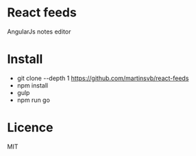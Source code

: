 # React feeds
AngularJs notes editor

# Install

- git clone --depth 1 https://github.com/martinsvb/react-feeds
- npm install
- gulp
- npm run go

# Licence

MIT